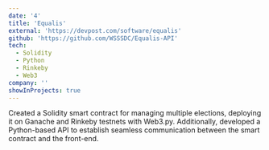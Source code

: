 ```yaml
---
date: '4'
title: 'Equalis'
external: 'https://devpost.com/software/equalis'
github: 'https://github.com/WSSSDC/Equalis-API'
tech:
  - Solidity
  - Python
  - Rinkeby
  - Web3
company: ''
showInProjects: true
---
```


Created a Solidity smart contract for managing multiple elections, deploying it on Ganache and Rinkeby testnets with Web3.py. Additionally, developed a Python-based API to establish seamless communication between the smart contract and the front-end.
